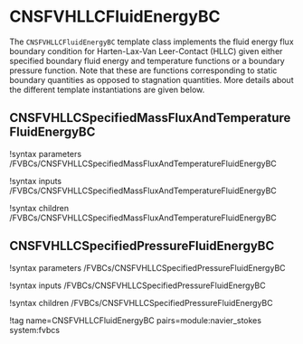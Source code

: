 # CNSFVHLLCFluidEnergyBC

The `CNSFVHLLCFluidEnergyBC` template class implements the fluid energy flux boundary condition for
Harten-Lax-Van Leer-Contact (HLLC) given either specified boundary fluid energy and
temperature functions or a
boundary pressure function. Note that these are functions corresponding to
static boundary quantities as opposed to stagnation quantities. More details
about the different template instantiations are given below.

## CNSFVHLLCSpecifiedMassFluxAndTemperatureFluidEnergyBC

!syntax parameters /FVBCs/CNSFVHLLCSpecifiedMassFluxAndTemperatureFluidEnergyBC

!syntax inputs /FVBCs/CNSFVHLLCSpecifiedMassFluxAndTemperatureFluidEnergyBC

!syntax children /FVBCs/CNSFVHLLCSpecifiedMassFluxAndTemperatureFluidEnergyBC

## CNSFVHLLCSpecifiedPressureFluidEnergyBC

!syntax parameters /FVBCs/CNSFVHLLCSpecifiedPressureFluidEnergyBC

!syntax inputs /FVBCs/CNSFVHLLCSpecifiedPressureFluidEnergyBC

!syntax children /FVBCs/CNSFVHLLCSpecifiedPressureFluidEnergyBC

!tag name=CNSFVHLLCFluidEnergyBC pairs=module:navier_stokes system:fvbcs
